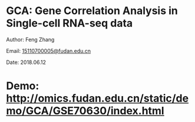 # GCA: Gene Correlation Analysis in Single-cell RNA-seq data

Author: Feng Zhang

Email: 15110700005@fudan.edu.cn

Date: 2018.06.12

# Demo: http://omics.fudan.edu.cn/static/demo/GCA/GSE70630/index.html
